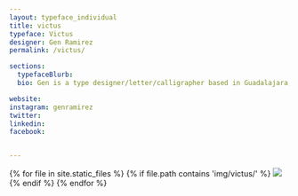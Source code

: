 ```yaml
---
layout: typeface_individual
title: victus
typeface: Victus
designer: Gen Ramirez
permalink: /victus/

sections:
  typefaceBlurb:
  bio: Gen is a type designer/letter/calligrapher based in Guadalajara, Mexico.

website:
instagram: genramirez
twitter:
linkedin:
facebook:


---
```


<div class="typeface__images">
{% for file in site.static_files %}
  {% if file.path contains 'img/victus/' %}
    <img src="{{ file.path }}" />
  {% endif %}
{% endfor %}
</div>
